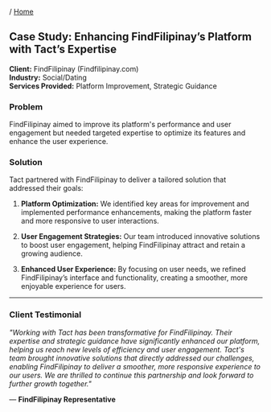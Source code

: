 / [Home](index.md)

## Case Study: Enhancing FindFilipinay’s Platform with Tact’s Expertise

**Client:** FindFilipinay (Findfilipinay.com)<br>
**Industry:** Social/Dating<br>
**Services Provided:** Platform Improvement, Strategic Guidance<br>

### Problem
FindFilipinay aimed to improve its platform's performance and user engagement but needed targeted expertise to optimize its features and enhance the user experience.

### Solution
Tact partnered with FindFilipinay to deliver a tailored solution that addressed their goals:

1. **Platform Optimization:**
   We identified key areas for improvement and implemented performance enhancements, making the platform faster and more responsive to user interactions.

2. **User Engagement Strategies:**
   Our team introduced innovative solutions to boost user engagement, helping FindFilipinay attract and retain a growing audience.

3. **Enhanced User Experience:**
   By focusing on user needs, we refined FindFilipinay’s interface and functionality, creating a smoother, more enjoyable experience for users.

---

### Client Testimonial
*"Working with Tact has been transformative for FindFilipinay. Their expertise and strategic guidance have significantly enhanced our platform, helping us reach new levels of efficiency and user engagement. Tact's team brought innovative solutions that directly addressed our challenges, enabling FindFilipinay to deliver a smoother, more responsive experience to our users. We are thrilled to continue this partnership and look forward to further growth together."*

— **FindFilipinay Representative**

